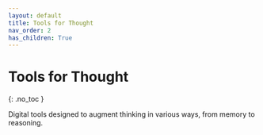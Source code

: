 ```yaml
---
layout: default
title: Tools for Thought
nav_order: 2
has_children: True
---
```


# Tools for Thought
{: .no_toc }

Digital tools designed to augment thinking in various ways, from memory to reasoning.